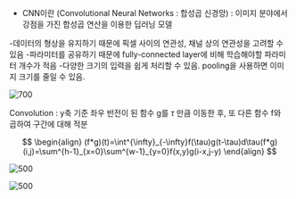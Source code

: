 
- CNN이란 (Convolutional Neural Networks : 합성곱 신경망) : 이미지 분야에서 강점을 가진 합성곱 연산을 이용한 딥러닝 모델

-데이터의 형상을 유지하기 때문에 픽셀 사이의 연관성, 채널 상의 연관성을 고려할 수 있음
-파라미터를 공유하기 때문에 fully-connected layer에 비해 학습해야할 파라미터 개수가 적음
-다양한 크기의 입력을 쉽게 처리할 수 있음. pooling을 사용하면 이미지 크기를 줄일 수 있음.

![700](https://i.imgur.com/lWK61qD.png)

Convolution : y축 기준 좌우 반전이 된 함수 g를 $\tau$ 만큼 이동한 후, 또 다른 함수 f와 곱하여 구간에 대해 적분

$$
\begin{align}
(f*g)(t)=\int^{\infty}_{-\infty}f(\tau)g(t-\tau)d\tau(f*g)(i,j)=\sum^{h-1}_{x=0}\sum^{w-1}_{y=0}f(x,y)g(i-x,j-y)
\end{align}
$$

![500](https://i.imgur.com/ZQSpVbE.png)

![500](https://i.imgur.com/h5q6VjO.png)
